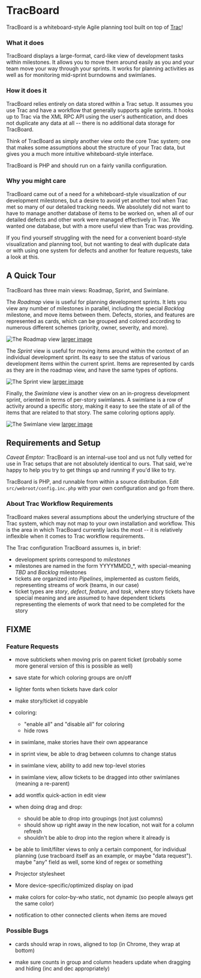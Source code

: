 # TracBoard

TracBoard is a whiteboard-style Agile planning tool built on top of [Trac](http://trac.edgewall.org/ "Trac website")!

### What it does

TracBoard displays a large-format, card-like view of development tasks within milestones.  It allows you to move
them around easily as you and your team move your way through your sprints.  It works for planning activities as
well as for monitoring mid-sprint burndowns and swimlanes.

### How it does it

TracBoard relies entirely on data stored within a Trac setup.  It assumes you use Trac and have a workflow that 
generally supports agile sprints. It hooks up to Trac via the XML RPC API using the user's authentication, and
does not duplicate any data at all -- there is no additional data storage for TracBoard.

Think of TracBoard as simply another view onto the core Trac system; one that makes some assumptions about the 
structure of your Trac data, but gives you a much more intuitive whiteboard-style interface.

TracBoard is PHP and should run on a fairly vanilla configuration.

### Why you might care

TracBoard came out of a need for a whiteboard-style visualization of our development milestones, but a 
desire to avoid yet another tool when Trac met so many of our detailed tracking needs.  We absolutely did not
want to have to manage another database of items to be worked on, when all of our detailed defects and other work
were managed effectively in Trac.  We wanted one database, but with a more useful view than Trac was providing.  

If you find yourself struggling with the need for a convenient board-style visualization and planning tool, but not
wanting to deal with duplicate data or with using one system for defects and another for feature requests, take a 
look at this.

## A Quick Tour

TracBoard has three main views: Roadmap, Sprint, and Swimlane.

The _Roadmap_ view is useful for planning development sprints. It lets you view any number of milestones in parallel,
including the special _Backlog_ milestone, and move items between them. Defects, stories, and features are represented
as cards, which can be grouped and colored according to numerous different schemes (priority, owner, severity, and more).

![The Roadmap view](http://farm8.staticflickr.com/7153/6585146011_abb2164653.jpg "An example roadmap view")
[larger image](http://www.flickr.com/photos/sptm/6585146011)

The _Sprint_ view is useful for moving items around within the context of an individual development sprint.  Its
easy to see the status of various development items within the current sprint. Items are represented by cards as they
are in the roadmap view, and have the same types of options.

![The Sprint view](http://farm8.staticflickr.com/7009/6585266711_f7238d7270.jpg "An example sprint view")
[larger image](http://www.flickr.com/photos/sptm/6585266711)

Finally, the _Swimlane_ view is another view on an in-progress development sprint, oriented in terms of per-story swimlanes.
A swimlane is a row of activity around a specific story, making it easy to see the state of all of the items that are
related to that story.  The same coloring options apply.

![The Swimlane view](http://farm8.staticflickr.com/7028/6585266889_827ee46f68.jpg "An example swimlane view")
[larger image](http://www.flickr.com/photos/sptm/6585266889)

## Requirements and Setup

*Caveat Emptor:* TracBoard is an internal-use tool and us not fully vetted for use in Trac setups that are not 
absolutely identical to ours.  That said, we're happy to help you try to get things up and running if you'd like to 
try.

TracBoard is PHP, and runnable from within a source distribution.  Edit `src/webroot/config.inc.php` with your own
configuration and go from there.

### About Trac Workflow Requirements

TracBoard makes several assumptions about the underlying structure of the Trac system, which may not map to your own
installation and workflow.  This is the area in which TracBoard currently lacks the most -- it is relatively inflexible
when it comes to Trac workflow requirements.

The Trac configuration TracBoard assumes is, in brief:
* development sprints correspond to _milestones_
* milestones are named in the form YYYYMMDD_*, with special-meaning _TBD_ and _Backlog_ milestones
* tickets are organized into _Pipelines_, implemented as custom fields, representing streams of work (teams, in our case)
* ticket types are _story_, _defect_, _feature_, and _task_, where story tickets have special meaning 
  and are assumed to have dependent tickets representing the elements of work that need to be completed for the story
  
## FIXME
 
### Feature Requests

* move subtickets when moving pris on parent ticket (probably some more general version of this is possible as well) 

* save state for which coloring groups are on/off

* lighter fonts when tickets have dark color

* make story/ticket id copyable

* coloring:
  * "enable all" and "disable all" for coloring
  * hide rows

* in swimlane, make stories have their own appearance

* in sprint view, be able to drag between columns to change status

* in swimlane view, ability to add new top-level stories

* in swimlane view, allow tickets to be dragged into other swimlanes (meaning a re-parent)

* add wontfix quick-action in edit view

* when doing drag and drop:
  * should be able to drop into groupings (not just columns)
  * should show up right away in the new location, not wait for a column refresh
  * shouldn't be able to drop into the region where it already is

* be able to limit/filter views to only a certain component, for individual planning (use tracboard itself as an example, or maybe "data request").  maybe "any" field as well, some kind of regex or something

* Projector stylesheet

* More device-specific/optimized display on ipad

* make colors for color-by-who static, not dynamic (so people always get the same color)

* notification to other connected clients when items are moved

### Possible Bugs

* cards should wrap in rows, aligned to top (in Chrome, they wrap at bottom)

* make sure counts in group and column headers update when dragging and hiding (inc and dec appropriately)





